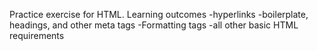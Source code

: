 Practice exercise for HTML. 
Learning outcomes
-hyperlinks
-boilerplate, headings, and other meta tags
-Formatting tags
-all other basic HTML requirements